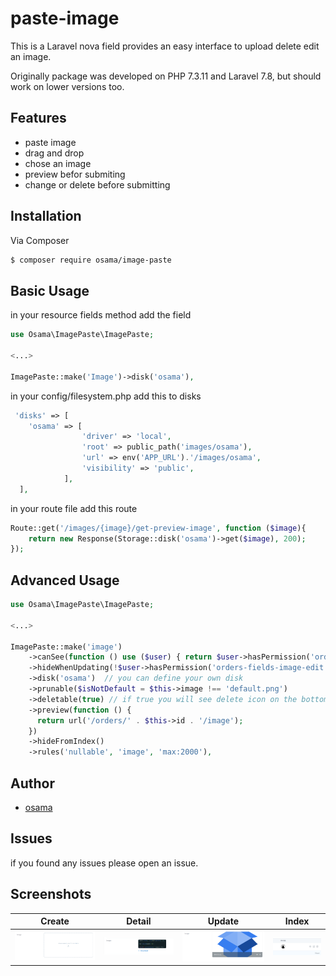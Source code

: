 # paste-image

This is a Laravel nova field provides an easy interface to upload delete edit an image. 

Originally package was developed on PHP 7.3.11 and Laravel 7.8, but should work on lower versions too.

## Features
- paste image
- drag and drop
- chose an image 
- preview befor submiting
- change or delete before submitting


## Installation

Via Composer

```bash
$ composer require osama/image-paste
```

## Basic Usage

in your resource fields method add the field

```php
use Osama\ImagePaste\ImagePaste;

<...>

ImagePaste::make('Image')->disk('osama'),
```

in your config/filesystem.php add this to disks

```php
 'disks' => [
    'osama' => [
                'driver' => 'local',
                'root' => public_path('images/osama'),
                'url' => env('APP_URL').'/images/osama',
                'visibility' => 'public',
            ],
  ],
```

in your route file add this route

```php
Route::get('/images/{image}/get-preview-image', function ($image){
	return new Response(Storage::disk('osama')->get($image), 200);
});
```

## Advanced Usage

``` php
use Osama\ImagePaste\ImagePaste;

<...>

ImagePaste::make('image')
    ->canSee(function () use ($user) { return $user->hasPermission('orders-fields-image-see');})
    ->hideWhenUpdating(!$user->hasPermission('orders-fields-image-edit'))
    ->disk('osama')  // you can define your own disk
    ->prunable($isNotDefault = $this->image !== 'default.png')
    ->deletable(true) // if true you will see delete icon on the bottom right corner. make sure you make column nullable in you migration
    ->preview(function () {
      return url('/orders/' . $this->id . '/image');
    })
    ->hideFromIndex()
    ->rules('nullable', 'image', 'max:2000'),

```


## Author

- [osama][link-author]


## Issues
  if you found any issues please open an issue.
  
## Screenshots
   
Create | Detail | Update | Index
------------ | ------------- | ------------- | -------------
 ![nova-responsive-detail-view](screenshots/creation.png) | ![nova-responsive-create-view](screenshots/detail.png)|  ![nova-responsive-delete-view](screenshots/update.png)|  ![nova-responsive-delete-view](screenshots/index.png)


[link-author]: https://github.com/osamaAbdullah
